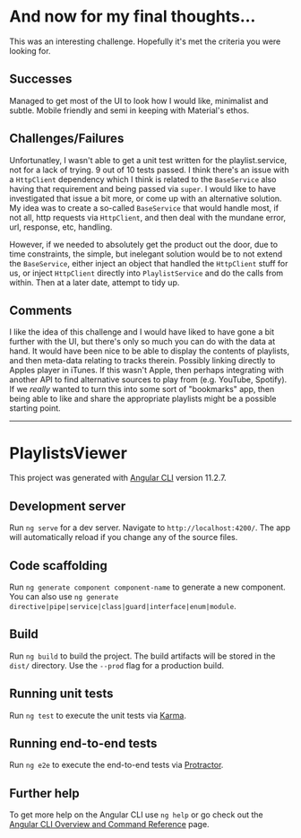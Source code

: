 # And now for my final thoughts...

This was an interesting challenge. Hopefully it's met the criteria you were looking for.

## Successes

Managed to get most of the UI to look how I would like, minimalist and subtle. Mobile friendly and semi in keeping with Material's ethos.

## Challenges/Failures

Unfortunatley, I wasn't able to get a unit test written for the playlist.service, not for a lack of trying. 9 out of 10 tests passed. I think there's an issue with a `HttpClient` dependency which I think is related to the `BaseService` also having that requirement and being passed via `super`. I would like to have investigated that issue a bit more, or come up with an alternative solution. My idea was to create a so-called `BaseService` that would handle most, if not all, http requests via `HttpClient`, and then deal with the mundane error, url, response, etc, handling.

However, if we needed to absolutely get the product out the door, due to time constraints, the simple, but inelegant solution would be to not extend the `BaseService`, either inject an object that handled the `HttpClient` stuff for us, or inject `HttpClient` directly into `PlaylistService` and do the calls from within. Then at a later date, attempt to tidy up.

## Comments

I like the idea of this challenge and I would have liked to have gone a bit further with the UI, but there's only so much you can do with the data at hand. It would have been nice to be able to display the contents of playlists, and then meta-data relating to tracks therein. Possibly linking directly to Apples player in iTunes. If this wasn't Apple, then perhaps integrating with another API to find alternative sources to play from (e.g. YouTube, Spotify). If we _really_ wanted to turn this into some sort of "bookmarks" app, then being able to like and share the appropriate playlists might be a possible starting point.

---

# PlaylistsViewer

This project was generated with [Angular CLI](https://github.com/angular/angular-cli) version 11.2.7.

## Development server

Run `ng serve` for a dev server. Navigate to `http://localhost:4200/`. The app will automatically reload if you change any of the source files.

## Code scaffolding

Run `ng generate component component-name` to generate a new component. You can also use `ng generate directive|pipe|service|class|guard|interface|enum|module`.

## Build

Run `ng build` to build the project. The build artifacts will be stored in the `dist/` directory. Use the `--prod` flag for a production build.

## Running unit tests

Run `ng test` to execute the unit tests via [Karma](https://karma-runner.github.io).

## Running end-to-end tests

Run `ng e2e` to execute the end-to-end tests via [Protractor](http://www.protractortest.org/).

## Further help

To get more help on the Angular CLI use `ng help` or go check out the [Angular CLI Overview and Command Reference](https://angular.io/cli) page.
